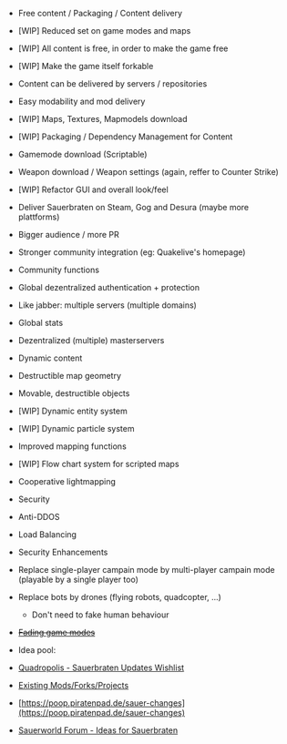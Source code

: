 * Free content / Packaging / Content delivery
 * [WIP] Reduced set on game modes and maps
 * [WIP] All content is free, in order to make the game free
 * [WIP] Make the game itself forkable
 * Content can be delivered by servers / repositories
* Easy modability and mod delivery
 * [WIP] Maps, Textures, Mapmodels download
 * [WIP] Packaging / Dependency Management for Content
 * Gamemode download (Scriptable)
 * Weapon download / Weapon settings (again, reffer to Counter Strike)
* [WIP] Refactor GUI and overall look/feel
* Deliver Sauerbraten on Steam, Gog and Desura (maybe more plattforms)
 * Bigger audience / more PR
 * Stronger community integration (eg: Quakelive's homepage)
* Community functions
 * Global dezentralized authentication + protection
  * Like jabber: multiple servers (multiple domains)
 * Global stats
 * Dezentralized (multiple) masterservers
* Dynamic content
 * Destructible map geometry
 * Movable, destructible objects
 * [WIP] Dynamic entity system
 * [WIP] Dynamic particle system
* Improved mapping functions
 * [WIP] Flow chart system for scripted maps
 * Cooperative lightmapping
* Security
 * Anti-DDOS
 * Load Balancing
 * Security Enhancements
* Replace single-player campain mode by multi-player campain mode (playable by a single player too)
* Replace bots by drones (flying robots, quadcopter, ...)
  * Don't need to fake human behaviour
* [~~Fading game modes~~](https://github.com/inexor-game/code/issues/22)

* Idea pool:
 * [Quadropolis - Sauerbraten Updates Wishlist](http://quadropolis.us/node/3086)
 * [Existing Mods/Forks/Projects](https://github.com/inexor-game/code/wiki/Other-Projects)
 * [https://poop.piratenpad.de/sauer-changes](https://poop.piratenpad.de/sauer-changes)
 * [Sauerworld Forum - Ideas for Sauerbraten](http://sauerworld.org/forum/index.php?board=4.0)
